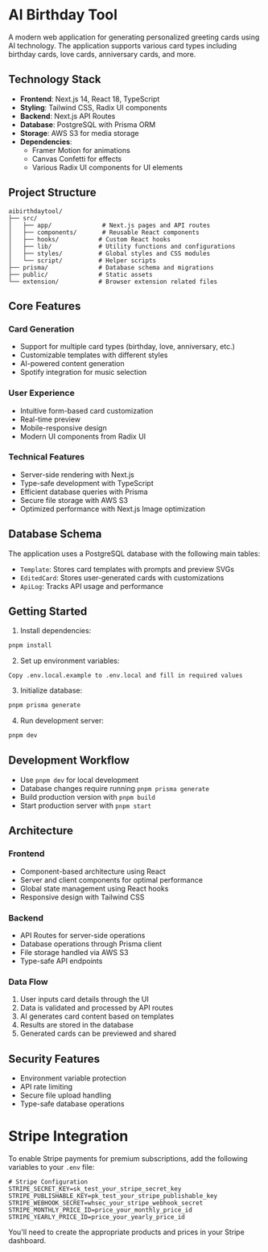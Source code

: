 # AI Birthday Tool

A modern web application for generating personalized greeting cards using AI technology. The application supports various card types including birthday cards, love cards, anniversary cards, and more.

## Technology Stack

- **Frontend**: Next.js 14, React 18, TypeScript
- **Styling**: Tailwind CSS, Radix UI components
- **Backend**: Next.js API Routes
- **Database**: PostgreSQL with Prisma ORM
- **Storage**: AWS S3 for media storage
- **Dependencies**: 
  - Framer Motion for animations
  - Canvas Confetti for effects
  - Various Radix UI components for UI elements

## Project Structure

```
aibirthdaytool/
├── src/
│   ├── app/              # Next.js pages and API routes
│   ├── components/       # Reusable React components
│   ├── hooks/           # Custom React hooks
│   ├── lib/             # Utility functions and configurations
│   ├── styles/          # Global styles and CSS modules
│   └── script/          # Helper scripts
├── prisma/              # Database schema and migrations
├── public/              # Static assets
└── extension/           # Browser extension related files
```

## Core Features

### Card Generation
- Support for multiple card types (birthday, love, anniversary, etc.)
- Customizable templates with different styles
- AI-powered content generation
- Spotify integration for music selection

### User Experience
- Intuitive form-based card customization
- Real-time preview
- Mobile-responsive design
- Modern UI components from Radix UI

### Technical Features
- Server-side rendering with Next.js
- Type-safe development with TypeScript
- Efficient database queries with Prisma
- Secure file storage with AWS S3
- Optimized performance with Next.js Image optimization

## Database Schema

The application uses a PostgreSQL database with the following main tables:
- `Template`: Stores card templates with prompts and preview SVGs
- `EditedCard`: Stores user-generated cards with customizations
- `ApiLog`: Tracks API usage and performance

## Getting Started

1. Install dependencies:
```bash
pnpm install
```

2. Set up environment variables:
```
Copy .env.local.example to .env.local and fill in required values
```

3. Initialize database:
```bash
pnpm prisma generate
```

4. Run development server:
```bash
pnpm dev
```

## Development Workflow

- Use `pnpm dev` for local development
- Database changes require running `pnpm prisma generate`
- Build production version with `pnpm build`
- Start production server with `pnpm start`

## Architecture

### Frontend
- Component-based architecture using React
- Server and client components for optimal performance
- Global state management using React hooks
- Responsive design with Tailwind CSS

### Backend
- API Routes for server-side operations
- Database operations through Prisma client
- File storage handled via AWS S3
- Type-safe API endpoints

### Data Flow
1. User inputs card details through the UI
2. Data is validated and processed by API routes
3. AI generates card content based on templates
4. Results are stored in the database
5. Generated cards can be previewed and shared

## Security Features
- Environment variable protection
- API rate limiting
- Secure file upload handling
- Type-safe database operations

# Stripe Integration

To enable Stripe payments for premium subscriptions, add the following variables to your `.env` file:

```
# Stripe Configuration
STRIPE_SECRET_KEY=sk_test_your_stripe_secret_key
STRIPE_PUBLISHABLE_KEY=pk_test_your_stripe_publishable_key
STRIPE_WEBHOOK_SECRET=whsec_your_stripe_webhook_secret
STRIPE_MONTHLY_PRICE_ID=price_your_monthly_price_id
STRIPE_YEARLY_PRICE_ID=price_your_yearly_price_id
```

You'll need to create the appropriate products and prices in your Stripe dashboard.
